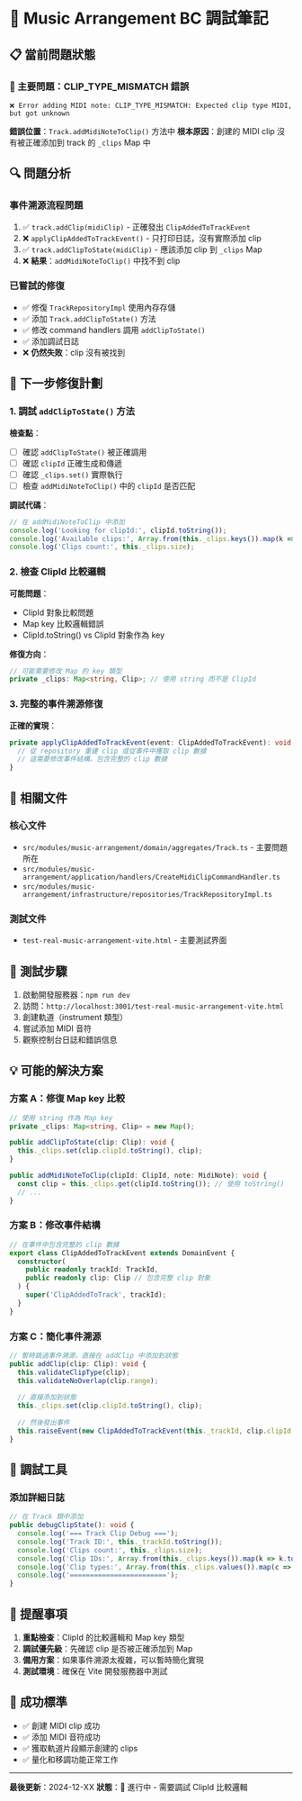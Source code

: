 # 🎵 Music Arrangement BC 調試筆記

## 📋 當前問題狀態

### 🚨 主要問題：CLIP_TYPE_MISMATCH 錯誤
```
❌ Error adding MIDI note: CLIP_TYPE_MISMATCH: Expected clip type MIDI, but got unknown
```

**錯誤位置**：`Track.addMidiNoteToClip()` 方法中
**根本原因**：創建的 MIDI clip 沒有被正確添加到 track 的 `_clips` Map 中

## 🔍 問題分析

### 事件溯源流程問題
1. ✅ `track.addClip(midiClip)` - 正確發出 `ClipAddedToTrackEvent`
2. ❌ `applyClipAddedToTrackEvent()` - 只打印日誌，沒有實際添加 clip
3. ✅ `track.addClipToState(midiClip)` - 應該添加 clip 到 `_clips` Map
4. ❌ **結果**：`addMidiNoteToClip()` 中找不到 clip

### 已嘗試的修復
- ✅ 修復 `TrackRepositoryImpl` 使用內存存儲
- ✅ 添加 `Track.addClipToState()` 方法
- ✅ 修改 command handlers 調用 `addClipToState()`
- ✅ 添加調試日誌
- ❌ **仍然失敗**：clip 沒有被找到

## 🎯 下一步修復計劃

### 1. 調試 `addClipToState()` 方法
**檢查點**：
- [ ] 確認 `addClipToState()` 被正確調用
- [ ] 確認 `clipId` 正確生成和傳遞
- [ ] 確認 `_clips.set()` 實際執行
- [ ] 檢查 `addMidiNoteToClip()` 中的 `clipId` 是否匹配

**調試代碼**：
```typescript
// 在 addMidiNoteToClip 中添加
console.log('Looking for clipId:', clipId.toString());
console.log('Available clips:', Array.from(this._clips.keys()).map(k => k.toString()));
console.log('Clips count:', this._clips.size);
```

### 2. 檢查 ClipId 比較邏輯
**可能問題**：
- ClipId 對象比較問題
- Map key 比較邏輯錯誤
- ClipId.toString() vs ClipId 對象作為 key

**修復方向**：
```typescript
// 可能需要修改 Map 的 key 類型
private _clips: Map<string, Clip>; // 使用 string 而不是 ClipId
```

### 3. 完整的事件溯源修復
**正確的實現**：
```typescript
private applyClipAddedToTrackEvent(event: ClipAddedToTrackEvent): void {
  // 從 repository 重建 clip 或從事件中獲取 clip 數據
  // 這需要修改事件結構，包含完整的 clip 數據
}
```

## 📁 相關文件

### 核心文件
- `src/modules/music-arrangement/domain/aggregates/Track.ts` - 主要問題所在
- `src/modules/music-arrangement/application/handlers/CreateMidiClipCommandHandler.ts`
- `src/modules/music-arrangement/infrastructure/repositories/TrackRepositoryImpl.ts`

### 測試文件
- `test-real-music-arrangement-vite.html` - 主要測試界面

## 🧪 測試步驟

1. 啟動開發服務器：`npm run dev`
2. 訪問：`http://localhost:3001/test-real-music-arrangement-vite.html`
3. 創建軌道（instrument 類型）
4. 嘗試添加 MIDI 音符
5. 觀察控制台日誌和錯誤信息

## 💡 可能的解決方案

### 方案 A：修復 Map key 比較
```typescript
// 使用 string 作為 Map key
private _clips: Map<string, Clip> = new Map();

public addClipToState(clip: Clip): void {
  this._clips.set(clip.clipId.toString(), clip);
}

public addMidiNoteToClip(clipId: ClipId, note: MidiNote): void {
  const clip = this._clips.get(clipId.toString()); // 使用 toString()
  // ...
}
```

### 方案 B：修改事件結構
```typescript
// 在事件中包含完整的 clip 數據
export class ClipAddedToTrackEvent extends DomainEvent {
  constructor(
    public readonly trackId: TrackId,
    public readonly clip: Clip // 包含完整 clip 對象
  ) {
    super('ClipAddedToTrack', trackId);
  }
}
```

### 方案 C：簡化事件溯源
```typescript
// 暫時跳過事件溯源，直接在 addClip 中添加到狀態
public addClip(clip: Clip): void {
  this.validateClipType(clip);
  this.validateNoOverlap(clip.range);
  
  // 直接添加到狀態
  this._clips.set(clip.clipId.toString(), clip);
  
  // 然後發出事件
  this.raiseEvent(new ClipAddedToTrackEvent(this._trackId, clip.clipId, clip.getType()));
}
```

## 🔧 調試工具

### 添加詳細日誌
```typescript
// 在 Track 類中添加
public debugClipState(): void {
  console.log('=== Track Clip Debug ===');
  console.log('Track ID:', this._trackId.toString());
  console.log('Clips count:', this._clips.size);
  console.log('Clip IDs:', Array.from(this._clips.keys()).map(k => k.toString()));
  console.log('Clip types:', Array.from(this._clips.values()).map(c => c.getType()));
  console.log('========================');
}
```

## 📝 提醒事項

1. **重點檢查**：ClipId 的比較邏輯和 Map key 類型
2. **調試優先級**：先確認 clip 是否被正確添加到 Map
3. **備用方案**：如果事件溯源太複雜，可以暫時簡化實現
4. **測試環境**：確保在 Vite 開發服務器中測試

## 🎯 成功標準

- ✅ 創建 MIDI clip 成功
- ✅ 添加 MIDI 音符成功
- ✅ 獲取軌道片段顯示創建的 clips
- ✅ 量化和移調功能正常工作

---
**最後更新**：2024-12-XX
**狀態**：🔧 進行中 - 需要調試 ClipId 比較邏輯 